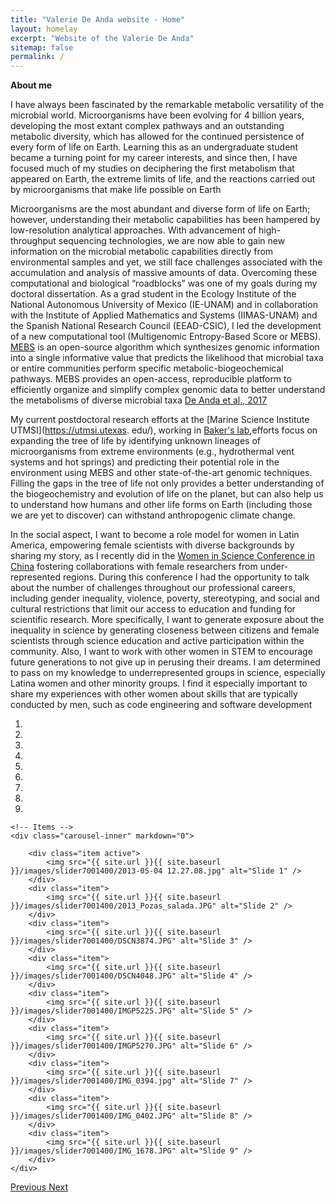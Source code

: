 ```yaml
---
title: "Valerie De Anda website - Home"
layout: homelay
excerpt: "Website of the Valerie De Anda"
sitemap: false
permalink: /
---
```


**About me**

 I have always been fascinated by the remarkable metabolic versatility of the microbial world. Microorganisms have been evolving for 4 billion years, developing the most extant complex pathways and an outstanding metabolic diversity, which has allowed for the continued persistence of every form of life on Earth. Learning this as an undergraduate student became a turning point for my career interests, and since then, I have focused much of my studies on deciphering the first metabolism that appeared on Earth, the extreme limits of life, and the reactions carried out by microorganisms that make life possible on Earth

Microorganisms are the most abundant and diverse form of life on Earth; however, understanding their metabolic capabilities has been hampered by low-resolution analytical approaches. With advancement of high-throughput sequencing technologies, we are now able to gain new information on the microbial metabolic capabilities directly from environmental samples and yet, we still face challenges associated with the accumulation and analysis of massive amounts of data. Overcoming these computational and biological “roadblocks” was one of my goals during my doctoral dissertation. As a grad student in the Ecology Institute of the National Autonomous University of Mexico (IE-UNAM) and in collaboration with the Institute of Applied Mathematics and Systems (IIMAS-UNAM) and the Spanish National Research Council (EEAD-CSIC), I led the development of a new computational tool (Multigenomic Entropy-Based Score or MEBS). [MEBS](https://github.com/valdeanda/mebs) is an open-source algorithm which synthesizes genomic information into a single informative value that predicts the likelihood that microbial taxa or entire communities perform specific metabolic-biogeochemical pathways. MEBS provides an open-access, reproducible platform to efficiently organize and simplify complex genomic data to better understand the metabolisms of diverse microbial taxa [De Anda et al., 2017](https://academic.oup.com/gigascience/article/6/11/gix096/4561660)

 My current postdoctoral research efforts at the [Marine Science Institute UTMSI](https://utmsi.utexas.  edu/), working in [Baker's lab](https://sites.utexas.edu/baker-lab/author/bb34996/),efforts focus on expanding the tree of life by identifying unknown lineages of microorganisms from extreme environments (e.g., hydrothermal vent systems and hot springs) and predicting their potential role in the environment using MEBS and other state-of-the-art genomic techniques. Filling the gaps in the tree of life not only provides a better understanding of the biogeochemistry and evolution of life on the planet, but can also help us to understand how humans and other life forms on Earth (including those we are yet to discover) can withstand anthropogenic climate change.

In the social aspect, I want to become a role model for women in Latin America, empowering female scientists with diverse backgrounds by sharing my story, as I recently did in the [Women in Science Conference in China](https://mp.weixin.qq.com/s/Qq4L_XLYLDdQ-bOWWxKY8Q) fostering collaborations with female researchers from under-represented regions.  During this conference I had the opportunity to talk about the number of challenges throughout our professional careers, including gender inequality, violence, poverty, stereotyping, and social and cultural restrictions that limit our access to education and funding for scientific research. More specifically, I want to generate exposure about the inequality in science by generating closeness between citizens and female scientists through science education and active participation within the community. Also, I want to work with other women in STEM to encourage future generations to not give up in perusing their dreams. I am determined to pass on my knowledge to underrepresented groups in science, especially Latina women and other minority groups. I find it especially important to share my experiences with other women about skills that are typically conducted by men, such as code engineering and software development


<div markdown="0" id="carousel" class="carousel slide" data-ride="carousel" data-interval="3000" data-pause="hover" >
    <!-- Menu -->
    <ol class="carousel-indicators">
        <li data-target="#carousel" data-slide-to="0" class="active"></li>
        <li data-target="#carousel" data-slide-to="1"></li>
        <li data-target="#carousel" data-slide-to="2"></li>
        <li data-target="#carousel" data-slide-to="3"></li>
        <li data-target="#carousel" data-slide-to="4"></li>
        <li data-target="#carousel" data-slide-to="5"></li>
        <li data-target="#carousel" data-slide-to="6"></li>
        <li data-target="#carousel" data-slide-to="7"></li>
        <li data-target="#carousel" data-slide-to="8"></li>                
    </ol>

    <!-- Items -->
    <div class="carousel-inner" markdown="0">

        <div class="item active">
            <img src="{{ site.url }}{{ site.baseurl }}/images/slider7001400/2013-05-04 12.27.08.jpg" alt="Slide 1" />
        </div>
        <div class="item">
            <img src="{{ site.url }}{{ site.baseurl }}/images/slider7001400/2013_Pozas_salada.JPG" alt="Slide 2" />
        </div>
        <div class="item">
            <img src="{{ site.url }}{{ site.baseurl }}/images/slider7001400/DSCN3874.JPG" alt="Slide 3" />
        </div>
        <div class="item">
            <img src="{{ site.url }}{{ site.baseurl }}/images/slider7001400/DSCN4048.JPG" alt="Slide 4" />
        </div>
        <div class="item">
            <img src="{{ site.url }}{{ site.baseurl }}/images/slider7001400/IMGP5225.JPG" alt="Slide 5" />
        </div>
        <div class="item">
            <img src="{{ site.url }}{{ site.baseurl }}/images/slider7001400/IMGP5270.JPG" alt="Slide 6" />
        </div>
        <div class="item">
            <img src="{{ site.url }}{{ site.baseurl }}/images/slider7001400/IMG_0394.jpg" alt="Slide 7" />
        </div>
        <div class="item">
            <img src="{{ site.url }}{{ site.baseurl }}/images/slider7001400/IMG_0402.JPG" alt="Slide 8" />
        </div>
        <div class="item">
            <img src="{{ site.url }}{{ site.baseurl }}/images/slider7001400/IMG_1678.JPG" alt="Slide 9" />
        </div>               
    </div>
  <a class="left carousel-control" href="#carousel" role="button" data-slide="prev">
    <span class="glyphicon glyphicon-chevron-left" aria-hidden="true"></span>
    <span class="sr-only">Previous</span>
  </a>
  <a class="right carousel-control" href="#carousel" role="button" data-slide="next">
    <span class="glyphicon glyphicon-chevron-right" aria-hidden="true"></span>
    <span class="sr-only">Next</span>
  </a>
</div>





